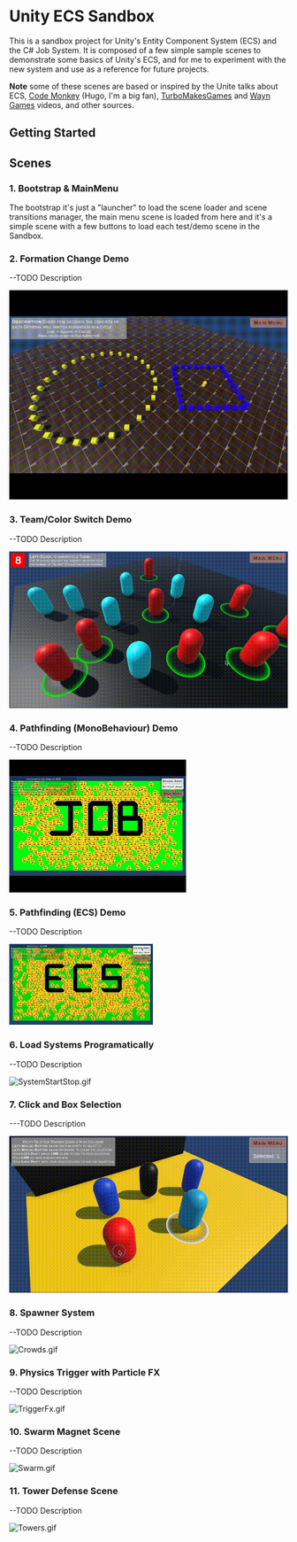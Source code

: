 # Unity ECS Sandbox

This is a sandbox project for Unity's Entity Component System (ECS) and the C# Job System.
It is composed of a few simple sample scenes to demonstrate some basics of Unity's ECS, and for me to experiment with the new system and use as a reference for future projects.

**Note** some of these scenes are based or inspired by the Unite talks about ECS, [Code Monkey](https://unitycodemonkey.com/) (Hugo, I'm a big fan), [TurboMakesGames](https://www.youtube.com/c/TurboMakesGames) and [Wayn Games](https://www.youtube.com/@WAYNGames) videos, and other sources.

## Getting Started


## Scenes

### 1. Bootstrap & MainMenu

The bootstrap it's just a "launcher" to load the scene loader and scene transitions manager, the main menu scene is loaded from here and it's a simple scene with a few buttons to load each test/demo scene in the Sandbox.

### 2. Formation Change Demo
--TODO Description

![Formations.gif](webimg%2FFormations.gif)

### 3. Team/Color Switch Demo
--TODO Description

![TeamSwitch.gif](webimg%2FTeamSwitch.gif)

### 4. Pathfinding (MonoBehaviour) Demo
--TODO Description

![PathJobs.gif](webimg%2FPathJobs.gif)

### 5. Pathfinding (ECS) Demo
--TODO Description

![Pathfind-ecs2.gif](webimg%2FPathfind-ecs2.gif)

### 6. Load Systems Programatically
--TODO Description

![SystemStartStop.gif](webimg%2FSystemStartStop.gif)

### 7. Click and Box Selection
---TODO Description

![ClickSelect.gif](webimg%2FClickSelect.gif)

### 8. Spawner System
--TODO Description

![Crowds.gif](webimg%2FCrowds.gif)

### 9. Physics Trigger with Particle FX
--TODO Description

![TriggerFx.gif](webimg%2FTriggerFx.gif)

### 10. Swarm Magnet Scene
--TODO Description

![Swarm.gif](webimg%2FSwarm.gif)

### 11. Tower Defense Scene
--TODO Description

![Towers.gif](webimg%2FTowers.gif)




